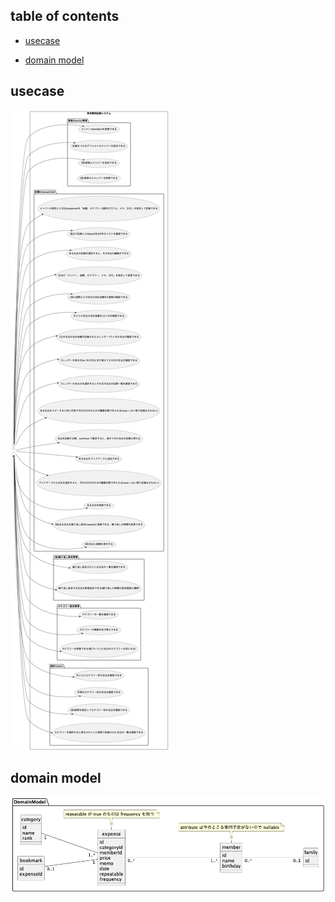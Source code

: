 ## table of contents

- [usecase](#usecase)

- [domain model](#domain-model)

## usecase

![usecase.png](./image/usecase.png)

## domain model

![domain_model.png](./image/domain_model.png)
